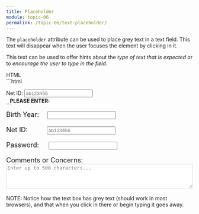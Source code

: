 ```yaml
---
title: Placeholder
module: topic-06
permalink: /topic-06/text-placeholder/
---
```


<div class="divider-heading"></div>

The `placeholder` attribute can be used to place grey text in a text field. This text will disappear when the user focuses the element by clicking in it.

This text can be used to offer hints about the _type of text that is expected_ or to _encourage the user to type in the field_.


<div id="code-heading">HTML</div>
```html
<p>
  Net ID:
  <input type="text" name="name" id="test-text" placeholder="ab123456"/>
</p>
```

<div class="row" style="margin-top: -30px;">
  <div class="col-lg-12">
    <div class="bs-component">
      <div class="panel panel-success">
        <div class="panel-heading">
          <h4 style="text-transform: uppercase; margin: inherit;">
            <i class="fa fa-check-circle" aria-hidden="true" style="margin-right: 10px"></i>
            Please Enter:
          </h4>
        </div>
          <div class="panel-body">
            <p style="font-size: large;">
              <span style="margin-right: 1em;">Birth Year:</span>
              <input type="text" name="name" id="test-date" maxlength="4" />
            </p>
            <p style="font-size: large;">
              <span style="margin-right: 2.6em;">Net ID:</span>
              <input type="text" name="name" id="test-text" placeholder="ab123456"/>
            </p>
            <p style="font-size: large;">
              <span style="margin-right: 1.2em;">Password:</span>
              <input type="password" name="password" id="test-password" maxlength="15"/>
            </p>
            <p style="font-size: large;">
              <span>Comments or Concerns:</span>
              <textarea name="comments" id="test-textarea" cols="20" rows="4" style="width:100%; border-color: #D8D8D8 !important; color: #777; font-size: medium">Enter up to 500 characters...</textarea>
            </p>
          </div>
      </div>
    </div>
  </div>
</div>


<span class="label label-info">NOTE:</span> Notice how the text box has grey text (should work in most browsers), and that when you click in there or begin typing it goes away.
